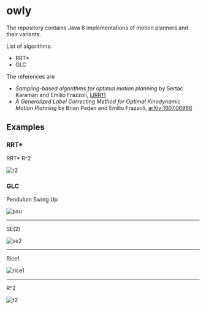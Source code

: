 # owly

The repository contains Java 8 implementations of motion planners and their variants.

List of algorithms:

* RRT*
* GLC

The references are

* *Sampling-based algorithms for optimal motion planning*
by Sertac Karaman and Emilio Frazzoli,
[IJRR11](http://ares.lids.mit.edu/papers/Karaman.Frazzoli.IJRR11.pdf)
* *A Generalized Label Correcting Method for Optimal Kinodynamic Motion Planning*
by Brian Paden and Emilio Frazzoli, 
[arXiv:1607.06966](http://www.arXiv.org/1607.06966)


## Examples

### RRT*

RRT* R^2

![r2](https://cloud.githubusercontent.com/assets/4012178/25473192/c7cdd192-2b2e-11e7-8c9e-72d88d6723d3.png)

### GLC

Pendulum Swing Up

![psu](https://cloud.githubusercontent.com/assets/4012178/25422498/57803d08-2a61-11e7-94c1-87fd1f87e694.png)

---

SE(2)

![se2](https://cloud.githubusercontent.com/assets/4012178/25422502/5b00be4e-2a61-11e7-8798-08fcd8f44658.png)

---

Rice1

![rice1](https://cloud.githubusercontent.com/assets/4012178/25473189/c505917a-2b2e-11e7-8799-0d3bcc32c1d5.png)

---

R^2

![r2](https://cloud.githubusercontent.com/assets/4012178/25473192/c7cdd192-2b2e-11e7-8c9e-72d88d6723d3.png)
